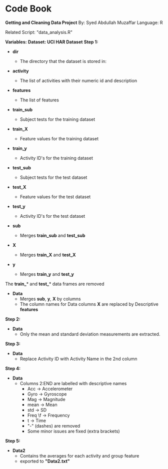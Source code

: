 
# Code Book
**Getting and Cleaning Data Project**
By: Syed Abdullah Muzaffar
Language: R

Related Script: "data_analysis.R"

**Variables:**
**Dataset: UCI HAR Dataset**
**Step 1:**
 - **dir**
	 - The directory that the dataset is stored in:
 - **activity**
	 - The list of activities with their numeric id and description
 - **features**
	 -  The list of features
 - **train_sub**
	 - Subject tests for the training dataset
 - **train_X**
	 - Feature values for the training dataset
 - **train_y**
	 - Activity ID's for the training dataset
 - **test_sub**
	 - Subject tests for the test dataset
 - **test_X**
	 - Feature values for the test dataset
 - **test_y**
	 - Activity ID's for the test dataset
 
 - **sub**
	 - Merges **train_sub** and **test_sub**
 - **X**
	 - Merges **train_X** and **test_X**
 - **y**
	 - Merges **train_y** and **test_y**

The **train_*** and  **test_*** data frames are removed

 - **Data** 
	 - Merges **sub**, **y**, **X** by columns
	 - The column names for Data columns **X** are replaced by Descriptive **features**

**Step 2:**
 - **Data**
	 - Only the mean and standard deviation measurements are extracted.

**Step 3:**
 - **Data**
	 - Replace Activity ID with Activity Name in the 2nd column

**Step 4:**
 - **Data**
	 - Columns 2:END are labelled with descriptive names
		 - Acc -> Accelerometer
		 - Gyro -> Gyroscope
		 - Mag -> Magnitude
		 - mean -> Mean
		 - std -> SD
		 - Freq \f -> Frequency
		 - t -> Time
		 -  "-" (dashes) are removed
		 - Some minor issues are fixed (extra brackets)

**Step 5:**
 - **Data2**
	 - Contains the averages for each activity and group feature
	 - exported to **"Data2.txt"**
